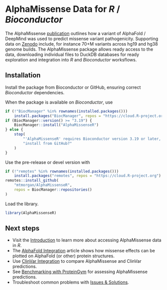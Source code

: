 
# AlphaMissense Data for *R* / *Bioconductor*

<!-- badges: start -->
<!-- badges: end -->

The AlphaMissense [publication][Science] outlines how a variant of
AlphaFold / DeepMind was used to predict missense variant
pathogenicity. Supporting data on [Zenodo][] include, for instance
70+M variants across hg19 and hg38 genome builds. The AlphaMissense
package allows ready access to the data, downloading individual files
to DuckDB databases for ready exploration and integration into *R* and
*Bioconductor* worksflows.

[Science]: https://www.science.org/doi/epdf/10.1126/science.adg7492
[Zenodo]: https://zenodo.org//record/8360242

## Installation

Install the package from Bioconductor or GitHub, ensuring correct
*Bioconductor* dependencies.

When the package is available on *Bioconductor*, use

``` r
if (!"BiocManager" %in% rownames(installed.packages()))
    install.packages("BiocManager", repos = "https://cloud.R-project.org")
if (BiocManager::version() >= "3.19") {
    BiocManager::install("AlphaMissenseR")
} else {
    stop(
        "'AlphaMissenseR' requires Bioconductor version 3.19 or later, ",
        "install from GitHub?"
    )
}
```

Use the pre-release or devel version with

``` r
if (!"remotes" %in% rownames(installed.packages()))
    install.packages("remotes", repos = "https://cloud.R-project.org")
remotes::install_github(
    "mtmorgan/AlphaMissenseR",
    repos = BiocManager::repositories()
)
```

Load the library.

``` r
library(AlphaMissenseR)
```

## Next steps

- Visit the [Introduction][intro] to learn more about accessing
  AlphaMissense data in *R*.
- The [AlphaFold Integration][alphafold] article shows how missense
  effects can be plotted on AlphaFold (or other) protein structures.
- Use [ClinVar Integration][clinvar] to compare AlphaMissense and
  ClinVar predictions.
- See [Benchmarking with ProteinGym][benchmarking] for assessing
  AlphaMissense predictions.
- Troubleshoot common problems with [Issues & Solutions][issues].

[intro]: ./articles/introduction.html
[alphafold]: ./articles/alphafold.html
[clinvar]: ./articles/clinvar.html
[benchmarking]: ./articles/benchmarking.html
[issues]: ./articles/issues.html
